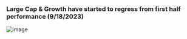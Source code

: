 ### Large Cap & Growth have started to regress from first half performance (9/18/2023)
![image](https://github.com/nurciuoli/MyFdsProjects/assets/57609455/2fbc7f84-db56-47db-b064-1012e275d5ad)

